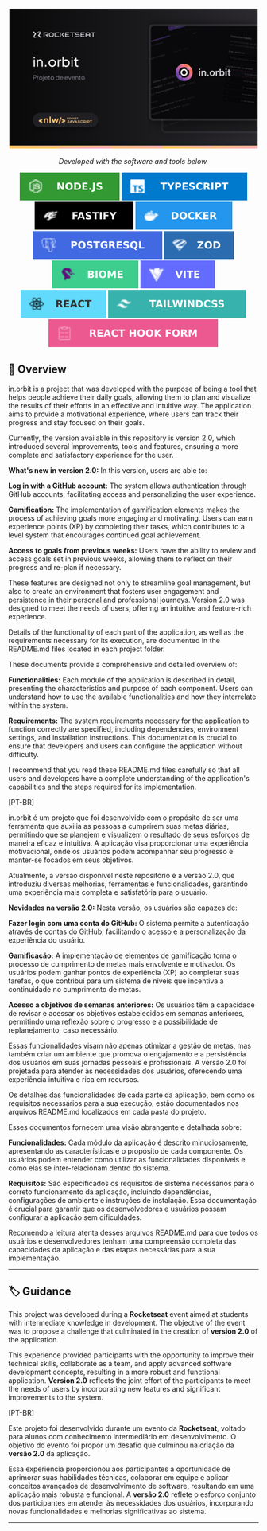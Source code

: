 <p align="center">
  <img src="img.shields.io/image/thumbnail.svg" width="500" alt="home_page" /></a>
</p>

<p align="center">
		<em>Developed with the software and tools below.</em>
</p>

<p align="center">
    <img src="img.shields.io/badge/node.svg?style=flat&logo=node&logoColor=white" alt="node">
    <img src="img.shields.io/badge/typeScript.svg?style=flat&logo=typeScript&logoColor=white" alt="typeScript">
    <img src="img.shields.io/badge/fastify.svg?style=flat&logo=fastify&logoColor=white" alt="fastify">
    <img src="img.shields.io/badge/docker.svg?style=flat&logo=docker&logoColor=white" alt="docker">
    <img src="img.shields.io/badge/postgresql.svg?style=flat&logo=postgresql&logoColor=white" alt="postgresql">
    <img src="img.shields.io/badge/zod.svg?style=flat&logo=zod&logoColor=white" alt="zod">
    <br>
    <img src="img.shields.io/badge/biome.svg?style=flat&logo=biome&logoColor=white" alt="biome">
    <img src="img.shields.io/badge/vite.svg?style=flat&logo=vite&logoColor=white" alt="vite">
    <img src="img.shields.io/badge/react.svg?style=flat&logo=react&logoColor=white" alt="react">
    <img src="img.shields.io/badge/tailwindcss.svg?style=flat&logo=tailwindcss&logoColor=white" alt="tailwindcss">
    <img src="img.shields.io/badge/react_hook_form.svg?style=flat&logo=react_hook_form&logoColor=white" alt="react_hook_form">

</p>

## 📝 Overview

in.orbit is a project that was developed with the purpose of being a tool that helps people achieve their daily goals, allowing them to plan and visualize the results of their efforts in an effective and intuitive way. The application aims to provide a motivational experience, where users can track their progress and stay focused on their goals.

Currently, the version available in this repository is version 2.0, which introduced several improvements, tools and features, ensuring a more complete and satisfactory experience for the user.

**What's new in version 2.0:**
In this version, users are able to:

**Log in with a GitHub account:** The system allows authentication through GitHub accounts, facilitating access and personalizing the user experience.

**Gamification:** The implementation of gamification elements makes the process of achieving goals more engaging and motivating. Users can earn experience points (XP) by completing their tasks, which contributes to a level system that encourages continued goal achievement.

**Access to goals from previous weeks:** Users have the ability to review and access goals set in previous weeks, allowing them to reflect on their progress and re-plan if necessary.

These features are designed not only to streamline goal management, but also to create an environment that fosters user engagement and persistence in their personal and professional journeys. Version 2.0 was designed to meet the needs of users, offering an intuitive and feature-rich experience.

Details of the functionality of each part of the application, as well as the requirements necessary for its execution, are documented in the README.md files located in each project folder.

These documents provide a comprehensive and detailed overview of:

**Functionalities:** Each module of the application is described in detail, presenting the characteristics and purpose of each component. Users can understand how to use the available functionalities and how they interrelate within the system.

**Requirements:** The system requirements necessary for the application to function correctly are specified, including dependencies, environment settings, and installation instructions. This documentation is crucial to ensure that developers and users can configure the application without difficulty.

I recommend that you read these README.md files carefully so that all users and developers have a complete understanding of the application's capabilities and the steps required for its implementation.

[PT-BR]

in.orbit é um projeto que foi desenvolvido com o propósito de ser uma ferramenta que auxilia as pessoas a cumprirem suas metas diárias, permitindo que se planejem e visualizem o resultado de seus esforços de maneira eficaz e intuitiva. A aplicação visa proporcionar uma experiência motivacional, onde os usuários podem acompanhar seu progresso e manter-se focados em seus objetivos.

Atualmente, a versão disponível neste repositório é a versão 2.0, que introduziu diversas melhorias, ferramentas e funcionalidades, garantindo uma experiência mais completa e satisfatória para o usuário.

**Novidades na versão 2.0:**
Nesta versão, os usuários são capazes de:

**Fazer login com uma conta do GitHub:** O sistema permite a autenticação através de contas do GitHub, facilitando o acesso e a personalização da experiência do usuário.

**Gamificação:** A implementação de elementos de gamificação torna o processo de cumprimento de metas mais envolvente e motivador. Os usuários podem ganhar pontos de experiência (XP) ao completar suas tarefas, o que contribui para um sistema de níveis que incentiva a continuidade no cumprimento de metas.

**Acesso a objetivos de semanas anteriores:** Os usuários têm a capacidade de revisar e acessar os objetivos estabelecidos em semanas anteriores, permitindo uma reflexão sobre o progresso e a possibilidade de replanejamento, caso necessário.

Essas funcionalidades visam não apenas otimizar a gestão de metas, mas também criar um ambiente que promova o engajamento e a persistência dos usuários em suas jornadas pessoais e profissionais. A versão 2.0 foi projetada para atender às necessidades dos usuários, oferecendo uma experiência intuitiva e rica em recursos.

Os detalhes das funcionalidades de cada parte da aplicação, bem como os requisitos necessários para a sua execução, estão documentados nos arquivos README.md localizados em cada pasta do projeto.

Esses documentos fornecem uma visão abrangente e detalhada sobre:

**Funcionalidades:** Cada módulo da aplicação é descrito minuciosamente, apresentando as características e o propósito de cada componente. Os usuários podem entender como utilizar as funcionalidades disponíveis e como elas se inter-relacionam dentro do sistema.

**Requisitos:** São especificados os requisitos de sistema necessários para o correto funcionamento da aplicação, incluindo dependências, configurações de ambiente e instruções de instalação. Essa documentação é crucial para garantir que os desenvolvedores e usuários possam configurar a aplicação sem dificuldades.

Recomendo a leitura atenta desses arquivos README.md para que todos os usuários e desenvolvedores tenham uma compreensão completa das capacidades da aplicação e das etapas necessárias para a sua implementação.

---
 
## 🏷️ Guidance

This project was developed during a **Rocketseat** event aimed at students with intermediate knowledge in development. The objective of the event was to propose a challenge that culminated in the creation of **version 2.0** of the application.

This experience provided participants with the opportunity to improve their technical skills, collaborate as a team, and apply advanced software development concepts, resulting in a more robust and functional application. **Version 2.0** reflects the joint effort of the participants to meet the needs of users by incorporating new features and significant improvements to the system.

[PT-BR]

Este projeto foi desenvolvido durante um evento da **Rocketseat**, voltado para alunos com conhecimento intermediário em desenvolvimento. O objetivo do evento foi propor um desafio que culminou na criação da **versão 2.0** da aplicação.

Essa experiência proporcionou aos participantes a oportunidade de aprimorar suas habilidades técnicas, colaborar em equipe e aplicar conceitos avançados de desenvolvimento de software, resultando em uma aplicação mais robusta e funcional. A **versão 2.0** reflete o esforço conjunto dos participantes em atender às necessidades dos usuários, incorporando novas funcionalidades e melhorias significativas ao sistema.

---